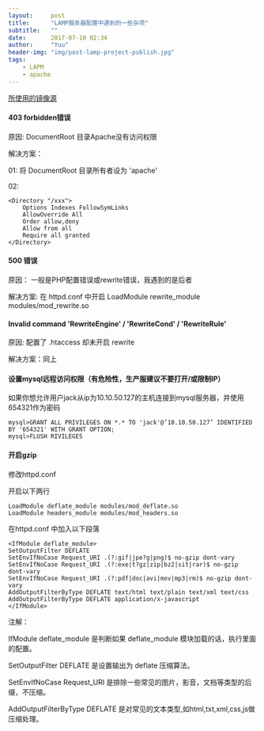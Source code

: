 ```yaml
---
layout:     post
title:      "LAMP服务器配置中遇到的一些杂项"
subtitle:   ""
date:       2017-07-10 02:34
author:     "Yuu"
header-img: "img/post-lamp-project-publish.jpg"
tags:
    - LAPM
    - apache
---
```


[所使用的镜像源](https://market.aliyun.com/products/53398003/cmjj017167.html?spm=5176.2020520101.image.selectFromMarketplace.211d5c9ajh3Mad)

#### 403 forbidden错误

原因: DocumentRoot 目录Apache没有访问权限

解决方案：

01: 将 DocumentRoot 目录所有者设为 'apache'

02:

    <Directory "/xxx">
        Options Indexes FollowSymLinks
        AllowOverride All
        Order allow,deny
        Allow from all
        Require all granted
    </Directory>


#### 500 错误

原因： 一般是PHP配置错误或rewrite错误，我遇到的是后者

解决方案: 在 httpd.conf 中开启 LoadModule rewrite_module modules/mod_rewrite.so

#### Invalid command 'RewriteEngine' / 'RewriteCond' / 'RewriteRule'

原因: 配置了 .htaccess 却未开启 rewrite

解决方案：同上

#### 设置mysql远程访问权限（有危险性，生产服建议不要打开/或限制IP）

如果你想允许用户jack从ip为10.10.50.127的主机连接到mysql服务器，并使用654321作为密码

    mysql>GRANT ALL PRIVILEGES ON *.* TO 'jack'@’10.10.50.127’ IDENTIFIED BY '654321' WITH GRANT OPTION;
    mysql>FLUSH RIVILEGES

#### 开启gzip

修改httpd.conf

开启以下两行

    LoadModule deflate_module modules/mod_deflate.so
    LoadModule headers_module modules/mod_headers.so

在httpd.conf 中加入以下段落

    <IfModule deflate_module>
    SetOutputFilter DEFLATE
    SetEnvIfNoCase Request_URI .(?:gif|jpe?g|png)$ no-gzip dont-vary
    SetEnvIfNoCase Request_URI .(?:exe|t?gz|zip|bz2|sit|rar)$ no-gzip dont-vary
    SetEnvIfNoCase Request_URI .(?:pdf|doc|avi|mov|mp3|rm)$ no-gzip dont-vary
    AddOutputFilterByType DEFLATE text/html text/plain text/xml text/css
    AddOutputFilterByType DEFLATE application/x-javascript
    </IfModule>

注解：

IfModule deflate_module 是判断如果 deflate_module 模块加载的话，执行里面的配置。

SetOutputFilter DEFLATE 是设置输出为 deflate 压缩算法。

SetEnvIfNoCase Request_URI 是排除一些常见的图片，影音，文档等类型的后缀，不压缩。

AddOutputFilterByType DEFLATE 是对常见的文本类型,如html,txt,xml,css,js做压缩处理。




